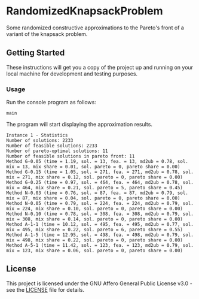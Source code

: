 # RandomizedKnapsackProblem

Some randomized constructive approximations to the Pareto's front of a variant of the knapsack problem.

## Getting Started

These instructions will get you a copy of the project up and running on your local machine for development and testing purposes.

### Usage

Run the console program as follows:

```
main
```

The program will start displaying the approximation results.

```
Instance 1 - Statistics
Number of solutions: 2233
Number of feasible solutions: 2233
Number of pareto-optimal solutions: 11
Number of feasible solutions in pareto front: 11
Method G-0.05 (time = 1.19, sol. = 13, fea. = 13, md2ub = 0.78, sol. mix = 13, mix share = 0.01, sol. pareto = 0, pareto share = 0.00)
Method G-0.15 (time = 1.05, sol. = 271, fea. = 271, md2ub = 0.78, sol. mix = 271, mix share = 0.12, sol. pareto = 0, pareto share = 0.00)
Method G-0.25 (time = 0.97, sol. = 464, fea. = 464, md2ub = 0.78, sol. mix = 464, mix share = 0.21, sol. pareto = 5, pareto share = 0.45)
Method N-0.03 (time = 0.76, sol. = 87, fea. = 87, md2ub = 0.79, sol. mix = 87, mix share = 0.04, sol. pareto = 0, pareto share = 0.00)
Method N-0.05 (time = 0.79, sol. = 224, fea. = 224, md2ub = 0.79, sol. mix = 224, mix share = 0.10, sol. pareto = 0, pareto share = 0.00)
Method N-0.10 (time = 0.78, sol. = 308, fea. = 308, md2ub = 0.79, sol. mix = 308, mix share = 0.14, sol. pareto = 0, pareto share = 0.00)
Method A-1-1 (time = 10.12, sol. = 495, fea. = 495, md2ub = 0.77, sol. mix = 495, mix share = 0.22, sol. pareto = 6, pareto share = 0.55)
Method A-1-5 (time = 12.95, sol. = 498, fea. = 498, md2ub = 0.79, sol. mix = 498, mix share = 0.22, sol. pareto = 0, pareto share = 0.00)
Method A-5-1 (time = 11.42, sol. = 123, fea. = 123, md2ub = 0.79, sol. mix = 123, mix share = 0.06, sol. pareto = 0, pareto share = 0.00)
```

## License

This project is licensed under the GNU Affero General Public License v3.0 - see the [LICENSE](LICENSE) file for details.
